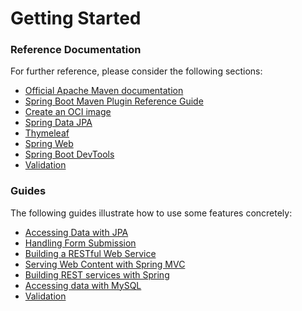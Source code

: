 # Getting Started

### Reference Documentation
For further reference, please consider the following sections:

* [Official Apache Maven documentation](https://maven.apache.org/guides/index.html)
* [Spring Boot Maven Plugin Reference Guide](https://docs.spring.io/spring-boot/docs/3.2.2-SNAPSHOT/maven-plugin/reference/html/)
* [Create an OCI image](https://docs.spring.io/spring-boot/docs/3.2.2-SNAPSHOT/maven-plugin/reference/html/#build-image)
* [Spring Data JPA](https://docs.spring.io/spring-boot/docs/3.2.2-SNAPSHOT/reference/htmlsingle/index.html#data.sql.jpa-and-spring-data)
* [Thymeleaf](https://docs.spring.io/spring-boot/docs/3.2.2-SNAPSHOT/reference/htmlsingle/index.html#web.servlet.spring-mvc.template-engines)
* [Spring Web](https://docs.spring.io/spring-boot/docs/3.2.2-SNAPSHOT/reference/htmlsingle/index.html#web)
* [Spring Boot DevTools](https://docs.spring.io/spring-boot/docs/3.2.2-SNAPSHOT/reference/htmlsingle/index.html#using.devtools)
* [Validation](https://docs.spring.io/spring-boot/docs/3.2.2-SNAPSHOT/reference/htmlsingle/index.html#io.validation)

### Guides
The following guides illustrate how to use some features concretely:

* [Accessing Data with JPA](https://spring.io/guides/gs/accessing-data-jpa/)
* [Handling Form Submission](https://spring.io/guides/gs/handling-form-submission/)
* [Building a RESTful Web Service](https://spring.io/guides/gs/rest-service/)
* [Serving Web Content with Spring MVC](https://spring.io/guides/gs/serving-web-content/)
* [Building REST services with Spring](https://spring.io/guides/tutorials/rest/)
* [Accessing data with MySQL](https://spring.io/guides/gs/accessing-data-mysql/)
* [Validation](https://spring.io/guides/gs/validating-form-input/)

